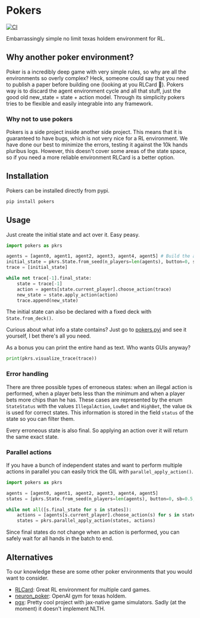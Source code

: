 # Pokers

[![CI](https://github.com/Reinforcement-Poker/pokers/actions/workflows/CI.yml/badge.svg)](https://github.com/Reinforcement-Poker/pokers/actions/workflows/CI.yml)

Embarrassingly simple no limit texas holdem environment for RL.

## Why another poker environment?

Poker is a incredibly deep game with very simple rules, so why are all the environments so overly complex? Heck, someone could say that you need to publish a paper before building one (looking at you RLCard 👀). Pokers way is to discard the agent environment cycle and all that stuff, just the good old new_state = state + action model. Through its simplicity pokers tries to be flexible and easily integrable into any framework.

### Why not to use pokers

Pokers is a side project inside another side project. This means that it is guaranteed to have bugs, which is not very nice for a RL environment. We have done our best to minimize the errors, testing it against the 10k hands pluribus logs. However, this doesn't cover some areas of the state space, so if you need a more reliable environment RLCard is a better option.

## Installation

Pokers can be installed directly from pypi.

```bash
pip install pokers
```

## Usage

Just create the initial state and act over it. Easy peasy.
```python
import pokers as pkrs

agents = [agent0, agent1, agent2, agent3, agent4, agent5] # Build the agents however you want
initial_state = pkrs.State.from_seed(n_players=len(agents), button=0, sb=0.5, bb=1.0, stake=100.0, seed=1234)
trace = [initial_state]

while not trace[-1].final_state:
    state = trace[-1]
    action = agents[state.current_player].choose_action(trace)
    new_state = state.apply_action(action)
    trace.append(new_state)
```

The initial state can also be declared with a fixed deck with `State.from_deck()`.

Curious about what info a state contains? Just go to [pokers.pyi](pokers.pyi) and see it yourself, I bet there's all you need.

As a bonus you can print the entire hand as text. Who wants GUIs anyway?
```python
print(pkrs.visualize_trace(trace))
```

### Error handling

There are three possible types of erroneous states: when an illegal action is performed, when a player bets less than the minimum and when a player bets more chips than he has. These cases are represented by the enum `StateStatus` with the values `IllegalAction`, `LowBet` and `HighBet`, the value `Ok` is used for correct states. This information is stored in the field `status` of the state so you can filter them.

Every erroneous state is also final. So applying an action over it will return the same exact state.


### Parallel actions

If you have a bunch of independent states and want to perform multiple actions in parallel you can easily trick the GIL with `parallel_apply_action()`.

```python
import pokers as pkrs

agents = [agent0, agent1, agent2, agent3, agent4, agent5]
states = [pkrs.State.from_seed(n_players=len(agents), button=0, sb=0.5, bb=1.0, stake=100.0, seed=seed) for seed in range(10)]

while not all([s.final_state for s in states]):
    actions = [agents[s.current_player].choose_action(s) for s in states]
    states = pkrs.parallel_apply_action(states, actions)
```

Since final states do not change when an action is performed, you can safely wait for all hands in the batch to end.

## Alternatives

To our knowledge these are some other poker environments that you would want to consider.

- [RLCard](https://github.com/datamllab/rlcard): Great RL environment for multiple card games.
- [neuron_poker](https://github.com/dickreuter/neuron_poker): OpenAI gym for texas holdem.
- [pgx](https://github.com/sotetsuk/pgx): Pretty cool project with jax-native game simulators. Sadly (at the moment) it doesn't implement NLTH.
